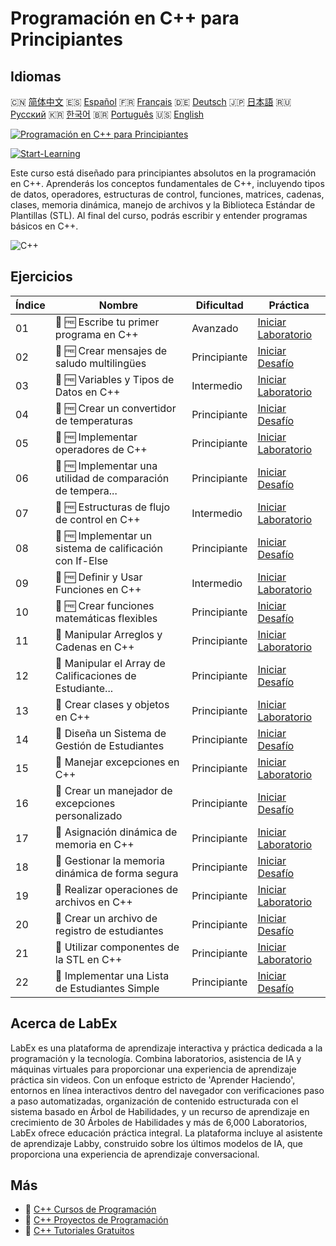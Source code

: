 # Programación en C++ para Principiantes

## Idiomas

🇨🇳 [简体中文](README_zh.md) 🇪🇸 [Español](README_es.md) 🇫🇷 [Français](README_fr.md) 🇩🇪 [Deutsch](README_de.md) 🇯🇵 [日本語](README_ja.md) 🇷🇺 [Русский](README_ru.md) 🇰🇷 [한국어](README_ko.md) 🇧🇷 [Português](README_pt.md) 🇺🇸 [English](README.md) 

[![Programación en C++ para Principiantes](https://cover-creator.labex.io/cpp-programming-for-beginners.png?lang=es)](https://labex.io/es/courses/cpp-programming-for-beginners)

[![Start-Learning](https://img.shields.io/badge/Start-Learning-whitesmoke?style=for-the-badge)](https://labex.io/es/courses/cpp-programming-for-beginners)

Este curso está diseñado para principiantes absolutos en la programación en C++. Aprenderás los conceptos fundamentales de C++, incluyendo tipos de datos, operadores, estructuras de control, funciones, matrices, cadenas, clases, memoria dinámica, manejo de archivos y la Biblioteca Estándar de Plantillas (STL). Al final del curso, podrás escribir y entender programas básicos en C++. 

![C++](https://img.shields.io/badge/C++-whitesmoke?style=for-the-badge&logo=c++)


## Ejercicios

|   Índice | Nombre                                                      | Dificultad   | Práctica                                                                                                                      |
|----------|-------------------------------------------------------------|--------------|-------------------------------------------------------------------------------------------------------------------------------|
|       01 | 📖 🆓 Escribe tu primer programa en C++                     | Avanzado     | <a target='_blank' href='https://labex.io/es/tutorials/cpp-write-your-first-c-program-446069'>Iniciar Laboratorio</a>         |
|       02 | 🎯 🆓 Crear mensajes de saludo multilingües                 | Principiante | <a target='_blank' href='https://labex.io/es/tutorials/cpp-craft-multilingual-greeting-messages-446094'>Iniciar Desafío</a>   |
|       03 | 📖 🆓 Variables y Tipos de Datos en C++                     | Intermedio   | <a target='_blank' href='https://labex.io/es/tutorials/cpp-variables-and-data-types-in-c-446078'>Iniciar Laboratorio</a>      |
|       04 | 🎯 🆓 Crear un convertidor de temperaturas                  | Principiante | <a target='_blank' href='https://labex.io/es/tutorials/c-create-a-temperature-converter-446144'>Iniciar Desafío</a>           |
|       05 | 📖 🆓 Implementar operadores de C++                         | Principiante | <a target='_blank' href='https://labex.io/es/tutorials/cpp-implement-c-operators-446084'>Iniciar Laboratorio</a>              |
|       06 | 🎯 🆓 Implementar una utilidad de comparación de tempera... | Principiante | <a target='_blank' href='https://labex.io/es/tutorials/implement-temperature-comparison-utility-446145'>Iniciar Desafío</a>   |
|       07 | 📖 🆓 Estructuras de flujo de control en C++                | Intermedio   | <a target='_blank' href='https://labex.io/es/tutorials/cpp-control-flow-structures-in-c-446083'>Iniciar Laboratorio</a>       |
|       08 | 🎯 🆓 Implementar un sistema de calificación con If-Else    | Principiante | <a target='_blank' href='https://labex.io/es/tutorials/c-implement-grading-system-with-if-else-446149'>Iniciar Desafío</a>    |
|       09 | 📖 🆓 Definir y Usar Funciones en C++                       | Intermedio   | <a target='_blank' href='https://labex.io/es/tutorials/cpp-define-and-use-functions-in-c-446080'>Iniciar Laboratorio</a>      |
|       10 | 🎯 🆓 Crear funciones matemáticas flexibles                 | Principiante | <a target='_blank' href='https://labex.io/es/tutorials/c-create-flexible-math-functions-446161'>Iniciar Desafío</a>           |
|       11 | 📖  Manipular Arreglos y Cadenas en C++                     | Principiante | <a target='_blank' href='https://labex.io/es/tutorials/cpp-manipulate-arrays-and-strings-in-c-446085'>Iniciar Laboratorio</a> |
|       12 | 🎯  Manipular el Array de Calificaciones de Estudiante...   | Principiante | <a target='_blank' href='https://labex.io/es/tutorials/c-manipulate-student-scores-array-446194'>Iniciar Desafío</a>          |
|       13 | 📖  Crear clases y objetos en C++                           | Principiante | <a target='_blank' href='https://labex.io/es/tutorials/cpp-create-classes-and-objects-in-c-446079'>Iniciar Laboratorio</a>    |
|       14 | 🎯  Diseña un Sistema de Gestión de Estudiantes             | Principiante | <a target='_blank' href='https://labex.io/es/tutorials/cpp-design-a-student-management-system-446288'>Iniciar Desafío</a>     |
|       15 | 📖  Manejar excepciones en C++                              | Principiante | <a target='_blank' href='https://labex.io/es/tutorials/cpp-handle-exceptions-in-c-446082'>Iniciar Laboratorio</a>             |
|       16 | 🎯  Crear un manejador de excepciones personalizado         | Principiante | <a target='_blank' href='https://labex.io/es/tutorials/cpp-create-a-custom-exception-handler-446292'>Iniciar Desafío</a>      |
|       17 | 📖  Asignación dinámica de memoria en C++                   | Principiante | <a target='_blank' href='https://labex.io/es/tutorials/cpp-dynamic-memory-allocation-in-c-446081'>Iniciar Laboratorio</a>     |
|       18 | 🎯  Gestionar la memoria dinámica de forma segura           | Principiante | <a target='_blank' href='https://labex.io/es/tutorials/cpp-manage-dynamic-memory-safely-446299'>Iniciar Desafío</a>           |
|       19 | 📖  Realizar operaciones de archivos en C++                 | Principiante | <a target='_blank' href='https://labex.io/es/tutorials/cpp-perform-file-operations-in-c-446086'>Iniciar Laboratorio</a>       |
|       20 | 🎯  Crear un archivo de registro de estudiantes             | Principiante | <a target='_blank' href='https://labex.io/es/tutorials/cpp-create-a-student-log-file-446297'>Iniciar Desafío</a>              |
|       21 | 📖  Utilizar componentes de la STL en C++                   | Principiante | <a target='_blank' href='https://labex.io/es/tutorials/cpp-use-stl-components-in-c-446087'>Iniciar Laboratorio</a>            |
|       22 | 🎯  Implementar una Lista de Estudiantes Simple             | Principiante | <a target='_blank' href='https://labex.io/es/tutorials/cpp-implement-a-simple-student-roster-446298'>Iniciar Desafío</a>      |

## Acerca de LabEx

LabEx es una plataforma de aprendizaje interactiva y práctica dedicada a la programación y la tecnología. Combina laboratorios, asistencia de IA y máquinas virtuales para proporcionar una experiencia de aprendizaje práctica sin videos. Con un enfoque estricto de 'Aprender Haciendo', entornos en línea interactivos dentro del navegador con verificaciones paso a paso automatizadas, organización de contenido estructurada con el sistema basado en Árbol de Habilidades, y un recurso de aprendizaje en crecimiento de 30 Árboles de Habilidades y más de 6,000 Laboratorios, LabEx ofrece educación práctica integral. La plataforma incluye al asistente de aprendizaje Labby, construido sobre los últimos modelos de IA, que proporciona una experiencia de aprendizaje conversacional.

## Más

- 🔗 [C++ Cursos de Programación](https://github.com/labex-labs/awesome-programming-courses)
- 🔗 [C++ Proyectos de Programación](https://github.com/labex-labs/awesome-programming-projects)
- 🔗 [C++ Tutoriales Gratuitos](https://github.com/labex-labs/cpp-free-tutorials)

